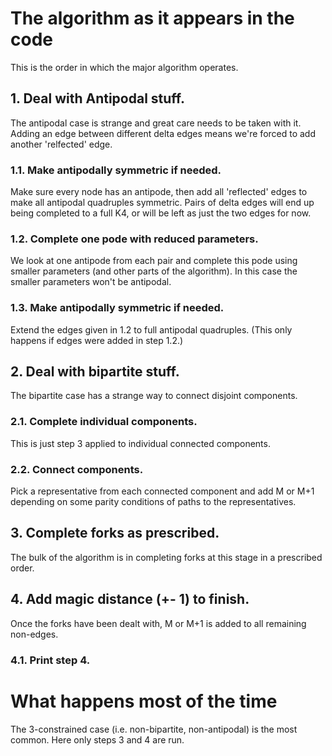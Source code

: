 # The algorithm as it appears in the code

This is the order in which the major algorithm operates.

## 1. Deal with Antipodal stuff.

The antipodal case is strange and great care needs to be taken with it. Adding an edge between different delta edges means we're forced to add another 'relfected' edge.

### 1.1. Make antipodally symmetric if needed.

Make sure every node has an antipode, then add all 'reflected' edges to make all antipodal quadruples symmetric. Pairs of delta edges will end up being completed to a full K4, or will be left as just the two edges for now.

### 1.2. Complete one pode with reduced parameters.

We look at one antipode from each pair and complete this pode using smaller parameters (and other parts of the algorithm). In this case the smaller parameters won't be antipodal.

### 1.3. Make antipodally symmetric if needed.

Extend the edges given in 1.2 to full antipodal quadruples. (This only happens if edges were added in step 1.2.)

## 2. Deal with bipartite stuff.

The bipartite case has a strange way to connect disjoint components.

### 2.1. Complete individual components.

This is just step 3 applied to individual connected components.

### 2.2. Connect components.

Pick a representative from each connected component and add M or M+1 depending on some parity conditions of paths to the representatives.

## 3. Complete forks as prescribed.

The bulk of the algorithm is in completing forks at this stage in a prescribed order.

## 4. Add magic distance (+- 1) to finish.

Once the forks have been dealt with, M or M+1 is added to all remaining non-edges.

### 4.1. Print step 4.

# What happens most of the time

The 3-constrained case (i.e. non-bipartite, non-antipodal) is the most common. Here only steps 3 and 4 are run.
